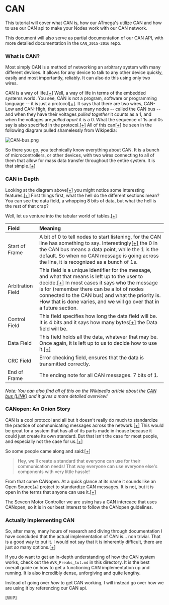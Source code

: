 # CAN
This tutorial will cover what CAN is, how our ATmega's utilize CAN and how to use our CAN api to make your Nodes work with our CAN network.

This document will also serve as partial documentation of our CAN API, with more detailed documentation in the `CAN_2015-2016` repo.

### What is CAN?
Most simply CAN is a method of networking an arbitrary system with many different devices. It allows for any device to talk to any other device quickly, easily and most importantly, reliably. It can also do this using only two wires. 

CAN is a way of life.[[+]](null "At this point you should consider turning away and learning CAN on your own. The goofiness will only increase 10x") Well, a way of life in terms of the embedded systems world. You see, CAN is not a program, software or programming language -- it is just a protocol[[+]](null "Invented at Bosch in the 1980s, so it is relatively new in the grand scheme of things."). It says that there are two wires, CAN-Low and CAN-High, that span across many nodes -- called the CAN bus -- and when they have their voltages *pulled together* it counts as a 1, and when the voltages are *pulled apart* it is a 0. What the sequence of 1s and 0s say is also specified in the protocol.[[+]](null "Thankfully, I don't know what we would do otherwise...") All of this can[[+]](null "Hah! Get it? CAN?") be seen in the following diagram pulled shamelessly from Wikipedia:

![CAN-bus.png](https://raw.githubusercontent.com/OlinREVO/CAN_101/master/Tut_6__CAN/CAN-bus.png "Oh look at me, I can do images!")

So there you go, you technically know everything about CAN. It is a bunch of microcontrollers, or other devices, with two wires connecting to all of them that allow for mass data transfer throughout the entire system. It is that simple.[[+]](null "I like things that are simple")

### CAN in Depth
Looking at the diagram above[[+]](null "Seriously, it is the best diagram I have ever seen. I love it. I am going to print it out and marry it. Wait, what is going on?") you might notice some interesting features.[[+]](null "Or you might not, I don't know your life") First things first, what the hell do the different sections mean? You can see the data field, a whopping 8 bits of data, but what the hell is the rest of that crap?

Well, let us venture into the tabular world of tables.[[+]](null "This sentence doesn't make sense, but I had to have a transition.")

| Field | Meaning |
|:--- | :--- |
| Start of Frame | A bit of 0 to tell nodes to start listening, for the CAN line has something to say. Interestingly[[+]](null "Actually this is pretty common, so not that interesting...") the 0 in the CAN bus means a data point, while the 1 is the default. So when no CAN message is going across the line, it is recognized as a bunch of 1s.|
| Arbitration Field | This field is a unique identifier for the message, and what that means is left up to the user to decide.[[+]](null "Awwww, how sweet!") In most cases it says who the message is for (remember there can be a lot of nodes connected to the CAN bus) and what the priority is. How that is done varies, and we will go over that in a future section.|
| Control Field | This field specifies how long the data field will be. It is 4 bits and it says how many bytes[[+]](null "byte = 8 bits") the Data field will be. |
| Data Field | This field holds all the data, whatever that may be. Once again, it is left up to us to decide how to use it.[[+]](null "Kindof, although I will go over why we have no control later on")|
| CRC Field | Error checking field, ensures that the data is transmitted correctly.|
| End of Frame | The ending note for all CAN messages. 7 bits of 1.|

*Note: You can also find all of this on the Wikipedia article about the [CAN bus (LINK)](https://en.wikipedia.org/wiki/CAN_bus "Click me! Click me!") and it gives a more detailed overview!*

### CANopen: An Onion Story
CAN is a cool protocol and all but it doesn't really do much to standardize the practice of communicating messages across the network.[[+]](null "And in many ways that isn't their goal. Any person can make the system do what they want, it is super flexible") This would be great for a system that has all of its parts made in-house because it could just create its own standard. But that isn't the case for most people, and especially not the case for us.[[+]](null "Although I do vote we get a mining & smelting subteam. Or an alchemy subteam -- that would be way better.")

So some people came along and said:[[+]](null "Nobody actually said this. Or maybe someone did. I guess I did.")

> Hey, we'll create a standard that everyone can use for their communication needs! That way everyone can use everyone else's components with very little hassle!

From that came CANopen. At a quick glance at its name it sounds like an Open Source[[+]](null "We <3 Open Source") project to standardize CAN messages. It is not, but it is open in the terms that anyone can use it.[[+]](null "I won't go into politics here.") 

The Sevcon Motor Controller we are using has a CAN intercace that uses CANopen, so it is in our best interest to follow the CANopen guidelines.

### Actually Implementing CAN

So, after many, many hours of research and diving through documentation I have concluded that the actual implementation of CAN is... non trivial. That is a good way to put it. I would not say that it is inherently difficult, there are just *so* many options.[[+]](null "Which is why CAN is so widely used. It is incredibly flexible and can be used for many various applications where different features are required.")

If you do want to get an in-depth understanding of how the CAN system works, check out the `AVR_Freaks_tut.md` in this directory. It is the best overall guide on how to get a functioning CAN implementation up and running. It is also incredibly dense, unforgiving and quite lengthy. 

Instead of going over *how* to get CAN working, I will instead go over how we are using it by referencing our CAN api.

[WIP]
